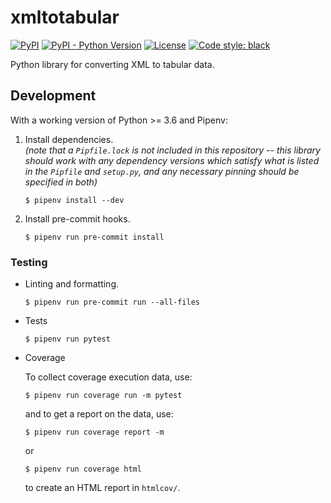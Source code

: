 # xmltotabular

[![PyPI](https://img.shields.io/pypi/v/xmltotabular.svg)](https://pypi.org/project/xmltotabular/)
[![PyPI - Python Version](https://img.shields.io/pypi/pyversions/xmltotabular?logo=python&logoColor=white)](https://pypi.org/project/xmltotabular/)
[![License](https://img.shields.io/github/license/simonwiles/xmltotabular)](https://github.com/simonwiles/xmltotabular/blob/main/LICENSE)
[![Code style: black](https://img.shields.io/badge/code%20style-black-000000.svg)](https://github.com/psf/black)

Python library for converting XML to tabular data.

## Development

With a working version of Python >= 3.6 and Pipenv:

1. Install dependencies.  
   _(note that a `Pipfile.lock` is not included in this repository -- this library should work with any dependency versions which satisfy what is listed in the `Pipfile` and `setup.py`, and any necessary pinning should be specified in both)_

   ```
   $ pipenv install --dev
   ```

2. Install pre-commit hooks.
   ```
   $ pipenv run pre-commit install
   ```

### Testing

- Linting and formatting.

  ```
  $ pipenv run pre-commit run --all-files
  ```

- Tests

  ```
  $ pipenv run pytest
  ```

- Coverage

  To collect coverage execution data, use:

  ```
  $ pipenv run coverage run -m pytest
  ```

  and to get a report on the data, use:

  ```
  $ pipenv run coverage report -m
  ```

  or

  ```
  $ pipenv run coverage html
  ```

  to create an HTML report in `htmlcov/`.
